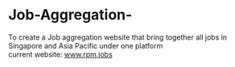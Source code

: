 # Job-Aggregation-
To create a Job aggregation website that bring together all jobs in Singapore and Asia Pacific under one platform  
current website: www.rpm.jobs
